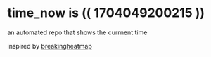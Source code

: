 # time_now is (( 1704049200215 ))

an automated repo that shows the currnent time

inspired by [breakingheatmap](https://github.com/breakingheatmap/breakingheatmap)